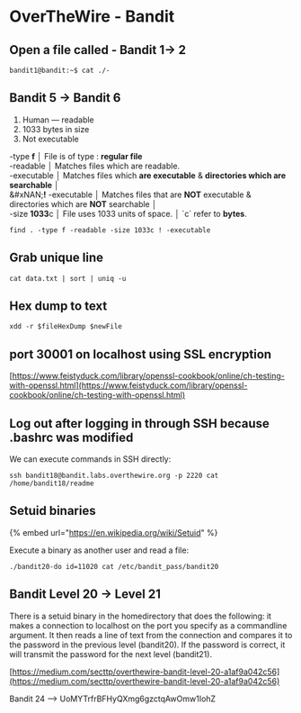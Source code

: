 # OverTheWire - Bandit

## Open a file called **-          Bandit 1**→ **2**

```
bandit1@bandit:~$ cat ./-
```

## **Bandit 5 -> Bandit 6**

1. Human — readable
2. 1033 bytes in size
3. Not executable

&#x20;-type **f** │ File is of type : **regular file** \
-readable │ Matches files which are readable.\
-executable │ Matches files which **are executable** & **directories which are searchable** │\
&#xNAN;**!** -executable │ Matches files that are **NOT** executable &  directories which are **NOT** searchable │\
-size **1033**c │ File uses 1033 units of space. │ \`c\` refer to **bytes**.

```
find . -type f -readable -size 1033c ! -executable
```

## Grab unique line

```
cat data.txt | sort | uniq -u
```

## Hex dump to text

```
xdd -r $fileHexDump $newFile
```

## &#x20;**port 30001 on localhost** using SSL encryption

[https://www.feistyduck.com/library/openssl-cookbook/online/ch-testing-with-openssl.html](https://www.feistyduck.com/library/openssl-cookbook/online/ch-testing-with-openssl.html)

## Log out after logging in through SSH because .bashrc was modified

We can execute commands in SSH directly:

```
ssh bandit18@bandit.labs.overthewire.org -p 2220 cat /home/bandit18/readme
```

## Setuid binaries

{% embed url="https://en.wikipedia.org/wiki/Setuid" %}

Execute a binary as another user and read a file:

```
./bandit20-do id=11020 cat /etc/bandit_pass/bandit20
```



## Bandit Level 20 → Level 21

There is a setuid binary in the homedirectory that does the following: it makes a connection to localhost on the port you specify as a commandline argument. It then reads a line of text from the connection and compares it to the password in the previous level (bandit20). If the password is correct, it will transmit the password for the next level (bandit21).

[https://medium.com/secttp/overthewire-bandit-level-20-a1af9a042c56](https://medium.com/secttp/overthewire-bandit-level-20-a1af9a042c56)

Bandit 24 --> UoMYTrfrBFHyQXmg6gzctqAwOmw1IohZ
